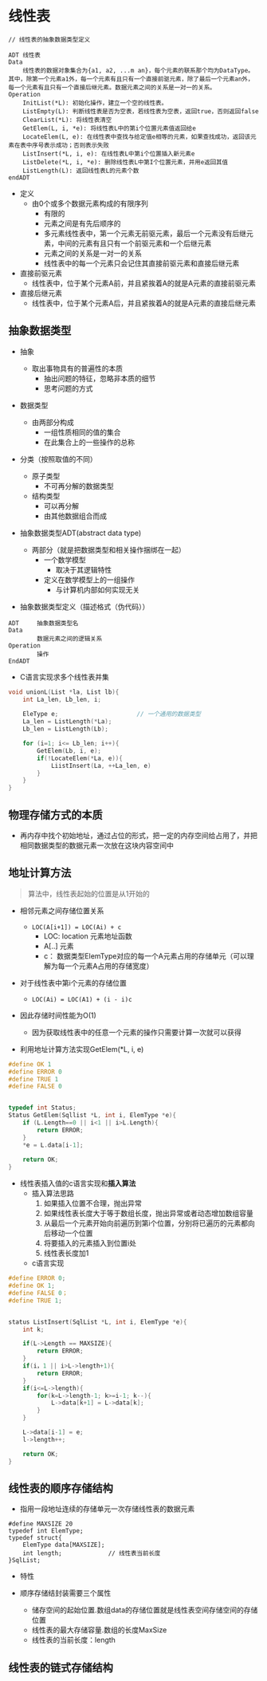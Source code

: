 # 线性表

```
// 线性表的抽象数据类型定义

ADT 线性表
Data
	线性表的数据对象集合为{a1, a2, ...m an}，每个元素的联系那个均为DataType。其中，除第一个元素a1外，每一个元素有且只有一个直接前驱元素，除了最后一个元素an外，每一个元素有且只有一个直接后继元素。数据元素之间的关系是一对一的关系。
Operation
	InitList(*L): 初始化操作，建立一个空的线性表。
	ListEmpty(L): 判断线性表是否为空表，若线性表为空表，返回true，否则返回false
	ClearList(*L): 将线性表清空
	GetElem(L, i, *e): 将线性表L中的第i个位置元素值返回给e
	LocateElem(L, e): 在线性表中查找与给定值e相等的元素，如果查找成功，返回该元素在表中序号表示成功；否则表示失败
	ListInsert(*L, i, e): 在线性表L中第i个位置插入新元素e
	ListDelete(*L, i, *e): 删除线性表L中第I个位置元素，并用e返回其值
	ListLength(L): 返回线性表L的元素个数
endADT
```

- 定义
	- 由0个或多个数据元素构成的有限序列
		- 有限的
		- 元素之间是有先后顺序的
		- 多元素线性表中，第一个元素无前驱元素，最后一个元素没有后继元素，中间的元素有且只有一个前驱元素和一个后继元素
		- 元素之间的关系是一对一的关系
		- 线性表中的每一个元素只会记住其直接前驱元素和直接后继元素
- 直接前驱元素
	- 线性表中，位于某个元素A前，并且紧挨着A的就是A元素的直接前驱元素
- 直接后继元素
	- 线性表中，位于某个元素A后，并且紧挨着A的就是A元素的直接后继元素

## 抽象数据类型
- 抽象
	- 取出事物具有的普遍性的本质
		- 抽出问题的特征，忽略非本质的细节
		- 思考问题的方式
- 数据类型
	- 由两部分构成
		- 一组性质相同的值的集合
		- 在此集合上的一些操作的总称
 
- 分类（按照取值的不同）
	- 原子类型
		- 不可再分解的数据类型
	- 结构类型
		- 可以再分解
		- 由其他数据组合而成
- 抽象数据类型ADT(abstract data type)
	- 两部分（就是把数据类型和相关操作捆绑在一起）
		- 一个数学模型
			- 取决于其逻辑特性
		- 定义在数学模型上的一组操作
			- 与计算机内部如何实现无关


- 抽象数据类型定义（描述格式（伪代码））

```
ADT		抽象数据类型名
Data
		数据元素之间的逻辑关系
Operation
		操作
EndADT

```


- C语言实现求多个线性表并集

```c
void unionL(List *la, List lb){
	int La_len, Lb_len, i;
	
	EleType e;						// 一个通用的数据类型
	La_len = ListLength(*La);
	Lb_len = ListLength(Lb);

	for (i=1; i<= Lb_len; i++){
		GetElem(Lb, i, e);
		if(!LocateElem(*La, e)){
			LiistInsert(La, ++La_len, e)
		}
	}
}

```

## 物理存储方式的本质
- 再内存中找个初始地址，通过占位的形式，把一定的内存空间给占用了，并把相同数据类型的数据元素一次放在这块内容空间中


## 地址计算方法
> 算法中，线性表起始的位置是从1开始的

- 相邻元素之间存储位置关系
	- `LOC(A[i+1]) = LOC(Ai) + c`
		- LOC: location 元素地址函数
		- A[..] 元素
		- c： 数据类型ElemType对应的每一个A元素占用的存储单元（可以理解为每一个元素A占用的存储宽度）
- 对于线性表中第i个元素的存储位置
	- `LOC(Ai) = LOC(A1) + (i - i)c`
	
- 因此存储时间性能为O(1)
	-  因为获取线性表中的任意一个元素的操作只需要计算一次就可以获得


- 利用地址计算方法实现GetElem(*L, i, e) 

```c
#define OK 1
#define ERROR 0
#define TRUE 1
#define FALSE 0


typedef int Status;
Status GetElem(Sqllist *L, int i, ElemType *e){
	if (L.Length==0 || i<1 || i>L.Length){
		return ERROR;
	}
	*e = L.data[i-1];
	
	return OK;	
}
```

- 线性表插入值的c语言实现和**插入算法**
	- 插入算法思路
		1. 如果插入位置不合理，抛出异常
		2. 如果线性表长度大于等于数组长度，抛出异常或者动态增加数组容量
		3. 从最后一个元素开始向前遍历到第i个位置，分别将已遍历的元素都向后移动一个位置
		4. 将要插入的元素插入到位置i处
		5. 线性表长度加1
	- c语言实现

```c
#define ERROR 0;
#define OK 1;
#define FALSE 0；
#define TRUE 1; 


status ListInsert(SqlList *L, int i, ElemType *e){
	int k;

	if(L->Length == MAXSIZE){
		return ERROR;
	}
	if(i，1 || i>L->length+1){
		return ERROR;	
	}
	if(i<=L->length){
		for(k=L->length-1; k>=i-1; k--){
			L->data[k+1] = L->data[k];
		}
	}

	L->data[i-1] = e;
	l->length++;

	return OK;
}
```


## 线性表的顺序存储结构
- 指用一段地址连续的存储单元一次存储线性表的数据元素


```
#define MAXSIZE 20
typedef int ElemType;
typedef struct{
	ElemType data[MAXSIZE];
	int length;  			// 线性表当前长度
}SqlList;

```

- 特性

- 顺序存储结封装需要三个属性
	- 储存空间的起始位置.数组data的存储位置就是线性表空间存储空间的存储位置
	- 线性表的最大存储容量.数组的长度MaxSize
	- 线性表的当前长度：length



## 线性表的链式存储结构